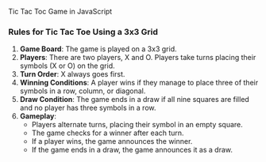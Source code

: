 Tic Tac Toc Game in JavaScript

### **Rules for Tic Tac Toe Using a 3x3 Grid**

1. **Game Board**: The game is played on a 3x3 grid.
2. **Players**: There are two players, X and O. Players take turns placing their symbols (X or O) on the grid.
3. **Turn Order**: X always goes first.
4. **Winning Conditions**: A player wins if they manage to place three of their symbols in a row, column, or diagonal.
5. **Draw Condition**: The game ends in a draw if all nine squares are filled and no player has three symbols in a row.
6. **Gameplay**:
    - Players alternate turns, placing their symbol in an empty square.
    - The game checks for a winner after each turn.
    - If a player wins, the game announces the winner.
    - If the game ends in a draw, the game announces it as a draw.
